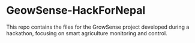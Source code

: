 # GeowSense-HackForNepal
This repo contains the files for the GrowSense project developed during a hackathon, focusing on smart agriculture monitoring and control.

